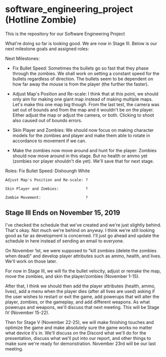 # software_engineering_project (Hotline Zombie)
This is the repository for our Software Engineering Project


What're doing so far is looking good. We are now in Stage III. Below is our next milestone goals and assigned roles:

Next Milestones:
- Fix Bullet Speed:
	Sometimes the bullets go so fast that they phase through the zombies. We shall work on setting a constant speed for the bullets regardless of direction.
	The bullets seem to be dependent on how far away the mouse is from the player (the further the faster). 

- Adjust Map's Position and Re-scale:
	I think that at this point, we should only aim for making one giant map instead of making multiple maps. Let's make this one map big though.
	From the last test, the camera was set out of bounds and from the map and it wouldn't be on the player. Either adjust the map or adjust the camera, or both.
	Clicking to shoot also caused out of bounds errors.

- Skin Player and Zombies:
	We should now focus on making character models for the zombies and player and make them able to rotate in accordance to movement if we can.
	
- Make the zombies now move around and hunt for the player:
	Zombies should now move around in this stage. But no health or ammo yet (zombies nor player shouldn't die yet). We'll save that for next stage.
	
	
Roles:
	Fix Bullet Speed:                   Dishoungh White
	
	Adjust Map's Position and Re-scale: ?
	
	Skin Player and Zombies:            ?
	
	Zombie Movement:                    ?


Stage III Ends on November 15, 2019
----------------------------------------------------------------------------------------------------------------

I've checked the schedule that we've created and we're just slightly behind. That's okay. Not much we're behind on anyway. I think we're still looking good as far as development is concerned. I'll just go ahead and update the schedule in here instead of sending an email to everyone.

On November 1st, we were supposed to "kill zombies (delete the zombies when dead)" and develop player attributes such as ammo, health, and lives. We'll work on those later. 

For now in Stage III, we will fix the bullet velocity, adjust or remake the map, move the zombies, and skin the player/zombies (November 1-15). 

After that, I think we should then add the player attributes (health, ammo, lives), add a menu when the player dies (after all lives are used) asking if the user wishes to restart or exit the game, add powerups that will alter the player, zombies, or the gameplay, and add different weapons. As what powerups and weapons, we'll discuss that next meeting. This will be Stage IV (November 15-22).

Then for Stage V (November 22-25), we will make finishing touches and optimize the game and make absolutely sure the game works no matter what device it's in. We'll discuss on the Discord what we'll do for the presentation, discuss what we'll put into our report, and other things to make sure we're ready for demonstration. November 23rd will be our last meeting.

